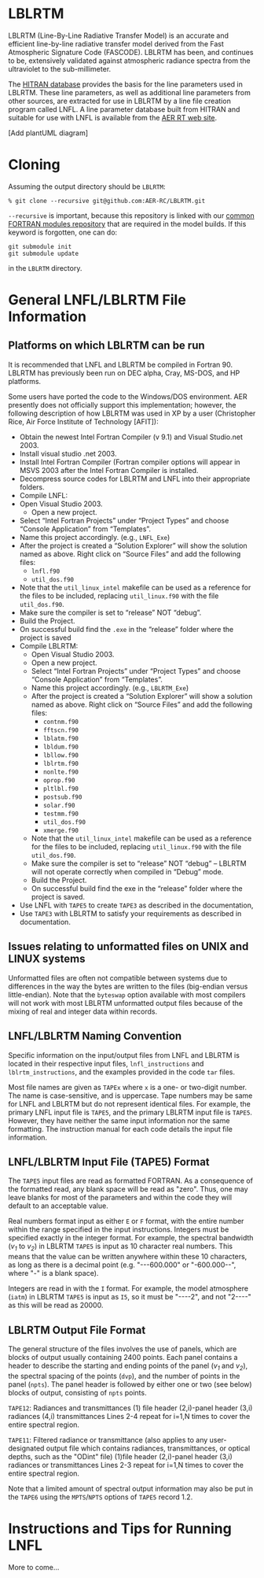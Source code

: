 # LBLRTM

LBLRTM (Line-By-Line Radiative Transfer Model) is an accurate and efficient line-by-line radiative transfer model derived from the Fast Atmospheric Signature Code (FASCODE). LBLRTM has been, and continues to be, extensively validated against atmospheric radiance spectra from the ultraviolet to the sub-millimeter.

The [HITRAN database](http://cfa-www.harvard.edu/hitran) provides the basis for the line parameters used in LBLRTM. These line parameters, as well as additional line parameters from other sources, are extracted for use in LBLRTM by a line file creation program called LNFL. A line parameter database built from HITRAN and suitable for use with LNFL is available from the [AER RT web site](http://rtweb.aer.com).

[Add plantUML diagram]

# Cloning

Assuming the output directory should be `LBLRTM`:

```
% git clone --recursive git@github.com:AER-RC/LBLRTM.git
```

`--recursive` is important, because this repository is linked with our [common FORTRAN modules repository](https://github.com/AER-RC/aer_rt_utils) that are required in the model builds. If this keyword is forgotten, one can do:

```
git submodule init
git submodule update
```

in the `LBLRTM` directory.

# General LNFL/LBLRTM File Information

## Platforms on which LBLRTM can be run

It is recommended that LNFL and LBLRTM be compiled in Fortran 90. LBLRTM has previously been run on DEC alpha, Cray, MS-DOS, and HP platforms.

Some users have ported the code to the Windows/DOS environment. AER presently does not officially support this implementation; however, the following description of how LBLRTM was used in XP by a user (Christopher Rice, Air Force Institute of Technology [AFIT]):

* Obtain the newest Intel Fortran Compiler (v 9.1) and Visual Studio.net 2003.
* Install visual studio .net 2003.
*	Install Intel Fortran Compiler (Fortran compiler options will appear in MSVS 2003 after
the Intel Fortran Compiler is installed.
*	Decompress source codes for LBLRTM and LNFL into their appropriate folders.
*	Compile LNFL:
  * Open Visual Studio 2003.
	* Open a new project.
  * Select “Intel Fortran Projects” under “Project Types” and choose “Console Application” from “Templates”.
  * Name this project accordingly. (e.g., `LNFL_Exe`)
  * After the project is created a “Solution Explorer” will show the solution named as above. Right click on “Source Files” and add the following files:
      * `lnfl.f90`
      * `util_dos.f90`
  * Note that the `util_linux_intel` makefile can be used as a reference for the files to be included, replacing `util_linux.f90` with the file `util_dos.f90`.
  * Make sure the compiler is set to “release” NOT “debug”.
  * Build the Project.
  * On successful build find the `.exe` in the “release” folder where the project is saved
* Compile LBLRTM:
  * Open Visual Studio 2003.
  * Open a new project.
  * Select “Intel Fortran Projects” under “Project Types” and choose “Console Application” from “Templates”.
  * Name this project accordingly. (e.g., `LBLRTM_Exe`)
  * After the project is created a “Solution Explorer” will show a solution named as above. Right click on “Source Files” and add the following files:
    * `contnm.f90`
    *	`fftscn.f90`
    *	`lblatm.f90`
    *	`lbldum.f90`
    *	`lbllow.f90`
    *	`lblrtm.f90`
    *	`nonlte.f90`
    * `oprop.f90`
    *	`pltlbl.f90`
    *	`postsub.f90`
    *	`solar.f90`
    *	`testmm.f90`
    *	`util_dos.f90`
    *	`xmerge.f90`
  * Note that the `util_linux_intel` makefile can be used as a reference for the files to be included, replacing `util_linux.f90` with the file `util_dos.f90`.
  * Make sure the compiler is set to “release” NOT “debug” – LBLRTM will not operate correctly when compiled in “Debug” mode.
  * Build the Project.
  * On successful build find the exe in the “release” folder where the project is saved.
* Use LNFL with `TAPE5` to create `TAPE3` as described in the documentation,
* Use `TAPE3` with LBLRTM to satisfy your requirements as described in documentation.

## Issues relating to unformatted files on UNIX and LINUX systems

Unformatted files are often not compatible between systems due to differences in the way the bytes are written to the files (big-endian versus little-endian).  Note that the `byteswap` option available with most compilers will not work with most LBLRTM unformatted output files because of the mixing of real and integer data within records.

## LNFL/LBLRTM Naming Convention

Specific information on the input/output files from LNFL and LBLRTM is located in their respective input files, `lnfl_instructions` and `lblrtm_instructions`, and the examples provided in the code `tar` files.

Most file names are given as `TAPEx` where `x` is a one- or two-digit number.  The name is case-sensitive, and is uppercase.  Tape numbers may be same for LNFL and LBLRTM but do not represent identical files. For example, the primary LNFL input file is `TAPE5`, and the primary LBLRTM input file is `TAPE5`.  However, they have neither the same input information nor the same formatting. The instruction manual for each code details the input file information.

## LNFL/LBLRTM Input File (TAPE5) Format

The `TAPE5` input files are read as formatted FORTRAN. As a consequence of the formatted read, any blank space will be read as "zero".  Thus, one may leave blanks for most of the parameters and within the code they will default to an acceptable value.

Real numbers format input as either `E` or `F` format, with the entire number within the range specified in the input instructions.  Integers must be specified exactly in the integer format.  For example, the spectral bandwidth (_v<sub>1</sub>_ to _v<sub>2</sub>_) in LBLRTM `TAPE5` is input as 10 character real numbers. This means that the value can be written anywhere within these 10 characters, as long as there is a decimal point (e.g. "---600.000" or "-600.000--", where "-" is a blank space).

Integers are read in with the `I` format.  For example, the model atmosphere (`iatm`) in LBLRTM `TAPE5` is input as `I5`, so it must be "----2", and not "2----" as this will be read as 20000.

## LBLRTM Output File Format

The general structure of the files involves the use of panels, which are blocks of output usually containing 2400 points. Each panel contains a header to describe the starting and ending points of the panel (_v<sub>1</sub>_ and _v<sub>2</sub>_), the spectral spacing of the points (`dvp`), and the number of points in the panel (`npts`). The panel header is followed by either one or two (see below) blocks of output, consisting of `npts` points.

`TAPE12`: Radiances and transmittances
(1) file header
(2,i)-panel header
(3,i) radiances
(4,i) transmittances
Lines 2-4 repeat for i=1,N times to cover the entire spectral region.

`TAPE11`: Filtered radiance or transmittance (also applies to any user-designated output file which contains radiances, transmittances, or optical depths, such as the "ODint" file)
(1)file header
(2,i)-panel header
(3,i) radiances or transmittances
Lines 2-3 repeat for i=1,N times to cover the entire spectral region.

Note that a limited amount of spectral output information may also be put in the `TAPE6` using the `MPTS`/`NPTS` options of `TAPE5` record 1.2.

# Instructions and Tips for Running LNFL

More to come...
